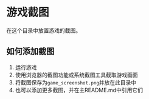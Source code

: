 # 游戏截图

在这个目录中放置游戏的截图。

## 如何添加截图

1. 运行游戏
2. 使用浏览器的截图功能或系统截图工具截取游戏画面
3. 将截图保存为`game_screenshot.png`并放在此目录中
4. 也可以添加更多截图，并在主README.md中引用它们 